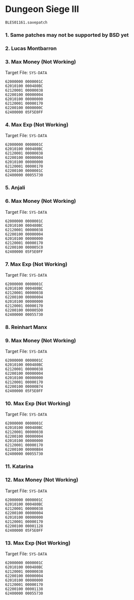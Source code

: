 #  Dungeon Siege III 

`BLES01161.savepatch`

### 1.  Same patches may not be supported by BSD yet
### 2. Lucas Montbarron
### 3. Max Money (Not Working)

Target File: `SYS-DATA`

```
62000000 0000001C
62010100 000480BC
62120001 00000038
62200100 00000004
62010100 00000000
62120001 00000170
62200100 0000000C
62400000 05F5E0FF
```

### 4. Max Exp (Not Working)

Target File: `SYS-DATA`

```
62000000 0000001C
62010100 000480BC
62120001 00000038
62200100 00000004
62010100 00000000
62120001 00000170
62200100 0000001C
62400000 00055730
```

### 5. Anjali
### 6. Max Money (Not Working)

Target File: `SYS-DATA`

```
62000000 0000001C
62010100 000480BC
62120001 00000038
62200100 00000004
62010100 00000000
62120001 00000170
62200100 000005C0
62400000 05F5E0FF
```

### 7. Max Exp (Not Working)

Target File: `SYS-DATA`

```
62000000 0000001C
62010100 000480BC
62120001 00000038
62200100 00000004
62010100 00000000
62120001 00000170
62200100 000005D0
62400000 00055730
```

### 8. Reinhart Manx
### 9. Max Money (Not Working)

Target File: `SYS-DATA`

```
62000000 0000001C
62010100 000480BC
62120001 00000038
62200100 00000004
62010100 00000000
62120001 00000170
62200100 00000B74
62400000 05F5E0FF
```

### 10. Max Exp (Not Working)

Target File: `SYS-DATA`

```
62000000 0000001C
62010100 000480BC
62120001 00000038
62200100 00000004
62010100 00000000
62120001 00000170
62200100 00000B84
62400000 00055730
```

### 11. Katarina
### 12. Max Money (Not Working)

Target File: `SYS-DATA`

```
62000000 0000001C
62010100 000480BC
62120001 00000038
62200100 00000004
62010100 00000000
62120001 00000170
62200100 00001128
62400000 05F5E0FF
```

### 13. Max Exp (Not Working)

Target File: `SYS-DATA`

```
62000000 0000001C
62010100 000480BC
62120001 00000038
62200100 00000004
62010100 00000000
62120001 00000170
62200100 00001138
62400000 00055730
```

